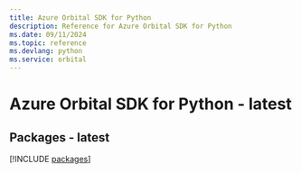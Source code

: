 ```yaml
---
title: Azure Orbital SDK for Python
description: Reference for Azure Orbital SDK for Python
ms.date: 09/11/2024
ms.topic: reference
ms.devlang: python
ms.service: orbital
---
```

# Azure Orbital SDK for Python - latest
## Packages - latest
[!INCLUDE [packages](orbital-index.md)]